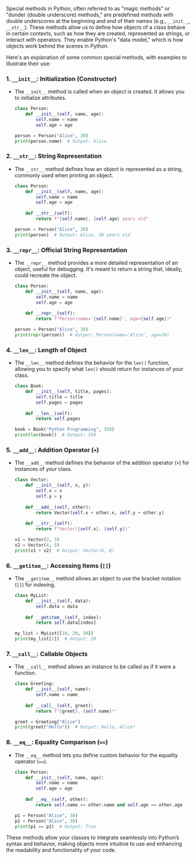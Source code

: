 Special methods in Python, often referred to as "magic methods" or "dunder (double underscore) methods," are predefined methods with double underscores at the beginning and end of their names (e.g., `__init__`, `__str__`). These methods allow us to define how objects of a class behave in certain contexts, such as how they are created, represented as strings, or interact with operators. They enable Python's "data model," which is how objects work behind the scenes in Python.

Here's an explanation of some common special methods, with examples to illustrate their use:

### 1. `__init__`: Initialization (Constructor)
- The `__init__` method is called when an object is created. It allows you to initialize attributes.

  ```python
  class Person:
      def __init__(self, name, age):
          self.name = name
          self.age = age

  person = Person("Alice", 30)
  print(person.name)  # Output: Alice
  ```

### 2. `__str__`: String Representation
- The `__str__` method defines how an object is represented as a string, commonly used when printing an object.

  ```python
  class Person:
      def __init__(self, name, age):
          self.name = name
          self.age = age
      
      def __str__(self):
          return f"{self.name}, {self.age} years old"

  person = Person("Alice", 30)
  print(person)  # Output: Alice, 30 years old
  ```

### 3. `__repr__`: Official String Representation
- The `__repr__` method provides a more detailed representation of an object, useful for debugging. It's meant to return a string that, ideally, could recreate the object.

  ```python
  class Person:
      def __init__(self, name, age):
          self.name = name
          self.age = age
      
      def __repr__(self):
          return f"Person(name='{self.name}', age={self.age})"

  person = Person("Alice", 30)
  print(repr(person))  # Output: Person(name='Alice', age=30)
  ```

### 4. `__len__`: Length of Object
- The `__len__` method defines the behavior for the `len()` function, allowing you to specify what `len()` should return for instances of your class.

  ```python
  class Book:
      def __init__(self, title, pages):
          self.title = title
          self.pages = pages
      
      def __len__(self):
          return self.pages

  book = Book("Python Programming", 350)
  print(len(book))  # Output: 350
  ```

### 5. `__add__`: Addition Operator (`+`)
- The `__add__` method defines the behavior of the addition operator (`+`) for instances of your class.

  ```python
  class Vector:
      def __init__(self, x, y):
          self.x = x
          self.y = y
      
      def __add__(self, other):
          return Vector(self.x + other.x, self.y + other.y)
      
      def __str__(self):
          return f"Vector({self.x}, {self.y})"

  v1 = Vector(2, 3)
  v2 = Vector(4, 5)
  print(v1 + v2)  # Output: Vector(6, 8)
  ```

### 6. `__getitem__`: Accessing Items (`[]`)
- The `__getitem__` method allows an object to use the bracket notation (`[]`) for indexing.

  ```python
  class MyList:
      def __init__(self, data):
          self.data = data
      
      def __getitem__(self, index):
          return self.data[index]

  my_list = MyList([10, 20, 30])
  print(my_list[1])  # Output: 20
  ```

### 7. `__call__`: Callable Objects
- The `__call__` method allows an instance to be called as if it were a function.

  ```python
  class Greeting:
      def __init__(self, name):
          self.name = name
      
      def __call__(self, greet):
          return f"{greet}, {self.name}!"

  greet = Greeting("Alice")
  print(greet("Hello"))  # Output: Hello, Alice!
  ```

### 8. `__eq__`: Equality Comparison (`==`)
- The `__eq__` method lets you define custom behavior for the equality operator (`==`).

  ```python
  class Person:
      def __init__(self, name, age):
          self.name = name
          self.age = age
      
      def __eq__(self, other):
          return self.name == other.name and self.age == other.age

  p1 = Person("Alice", 30)
  p2 = Person("Alice", 30)
  print(p1 == p2)  # Output: True
  ```

These methods allow your classes to integrate seamlessly into Python’s syntax and behavior, making objects more intuitive to use and enhancing the readability and functionality of your code.
